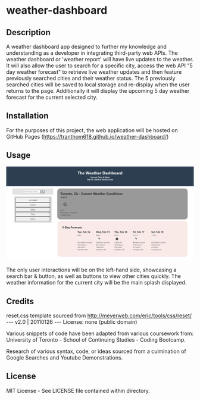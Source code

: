 # weather-dashboard

## Description

A weather dashboard app designed to further my knowledge and understanding as a developer in integrating third-party web APIs. The weather dashboard or 'weather report' will have live updates to the weather. It will also allow the user to search for a specific city, access the web API "5 day weather forecast" to retrieve live weather updates and then feature previously searched cities and their weather status. The 5 previously searched cities will be saved to local storage and re-display when the user returns to the page. Additionally it will display the upcoming 5 day weather forecast for the current selected city.

## Installation

For the purposes of this project, the web application will be hosted on GitHub Pages (https://tranthom618.github.io/weather-dashboard/)


## Usage

![Preview of navigation links](assets/images/readme-instructional.png?raw=true "README Example")

The only user interactions will be on the left-hand side, showcasing a search bar & button, as well as buttons to view other cities quickly. The weather information for the current city will be the main splash displayed.

## Credits

reset.css template sourced from http://meyerweb.com/eric/tools/css/reset/ --- v2.0 | 20110126 --- License: none (public domain)

Various snippets of code have been adapted from various coursework from: University of Toronto - School of Continuing Studies - Coding Bootcamp.

Research of various syntax, code, or ideas sourced from a culmination of Google Searches and Youtube Demonstrations.

## License

MIT License - See LICENSE file contained within directory.